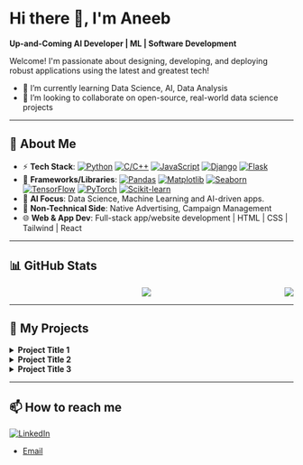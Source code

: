 # Hi there 👋, I'm Aneeb

**Up-and-Coming AI Developer | ML | Software Development**

Welcome! I'm passionate about designing, developing, and deploying robust applications using the latest and greatest tech!
- 🌱 I’m currently learning Data Science, AI, Data Analysis
- 👯 I’m looking to collaborate on open-source, real-world data science projects

---

## 🎯 About Me

- ⚡ **Tech Stack**: [![Python](https://img.shields.io/badge/Python-3776AB?style=for-the-badge&logo=python&logoColor=white)](https://www.python.org/) [![C/C++](https://img.shields.io/badge/C%2FC%2B%2B-00599C?style=for-the-badge&logo=cplusplus&logoColor=white)](https://isocpp.org/) [![JavaScript](https://img.shields.io/badge/JavaScript-F7DF1E?style=for-the-badge&logo=javascript&logoColor=black)](https://developer.mozilla.org/en-US/docs/Web/JavaScript) [![Django](https://img.shields.io/badge/Django-092E20?style=for-the-badge&logo=django&logoColor=white)](https://www.djangoproject.com/) [![Flask](https://img.shields.io/badge/Flask-000000?style=for-the-badge&logo=flask&logoColor=white)](https://flask.palletsprojects.com/)
- 🔧 **Frameworks/Libraries**: [![Pandas](https://img.shields.io/badge/Pandas-150458?style=for-the-badge&logo=pandas&logoColor=white)](https://pandas.pydata.org/) [![Matplotlib](https://img.shields.io/badge/Matplotlib-11557c?style=for-the-badge&logo=matplotlib&logoColor=white)](https://matplotlib.org/) [![Seaborn](https://img.shields.io/badge/Seaborn-0f637a?style=for-the-badge&logo=seaborn&logoColor=white)](https://seaborn.pydata.org/) [![TensorFlow](https://img.shields.io/badge/TensorFlow-FF6F00?style=for-the-badge&logo=tensorflow&logoColor=white)](https://www.tensorflow.org/) [![PyTorch](https://img.shields.io/badge/PyTorch-EE4C2C?style=for-the-badge&logo=pytorch&logoColor=white)](https://pytorch.org/) [![Scikit-learn](https://img.shields.io/badge/Scikit--learn-F7931E?style=for-the-badge&logo=scikit-learn&logoColor=white)](https://scikit-learn.org/)
- 🤖 **AI Focus**: Data Science, Machine Learning and AI-driven apps.
- 🎨 **Non-Technical Side**: Native Advertising, Campaign Management
- 🌐 **Web & App Dev**: Full-stack app/website development | HTML | CSS | Tailwind | React
---

## 📊 GitHub Stats

<div align="center">
  <a href="https://github.com/aneeb02">
    <img align="center" src="https://github-readme-stats-sigma-five.vercel.app/api?username=aneeb02&show_icons=true&include_all_commits=true&count_private=true&theme=react&line_height=40" />
  </a>
  <a href="https://github.com/aneeb02">
    <img align="right" src="https://github-readme-stats.vercel.app/api/top-langs/?username=aneeb02&theme=react&line_height=40&hide=css,cmake&langs_count=8&layout=compact" />
  </a>
</div>

---

## 🚀 My Projects

<details>
  <summary><strong>Project Title 1</strong></summary>
  <br>
  <strong>Technologies Used:</strong> Placeholder for technologies
  <br>
  <strong>Description:</strong> Placeholder for project description. This project does cool things.
  <br>
  <strong>Project Link:</strong> <a href="#">Link to Project 1</a>
</details>

<details>
  <summary><strong>Project Title 2</strong></summary>
  <br>
  <strong>Technologies Used:</strong> Placeholder for technologies
  <br>
  <strong>Description:</strong> Placeholder for project description. Another awesome project.
  <br>
  <strong>Project Link:</strong> <a href="#">Link to Project 2</a>
</details>

<details>
  <summary><strong>Project Title 3</strong></summary>
  <br>
  <strong>Technologies Used:</strong> Placeholder for technologies
  <br>
  <strong>Description:</strong> Placeholder for project description. Yet another fantastic project.
  <br>
  <strong>Project Link:</strong> <a href="#">Link to Project 3</a>
</details>

---

## 📫 How to reach me

[![LinkedIn](https://img.shields.io/badge/LinkedIn-Connect-blue)](https://linkedin.com/in/aneeb-ur-rehman-222a211ba/)

- [Email](mailto:aneeb.02@gmail.com)


<!--
**aneeb02/aneeb02** is a ✨ _special_ ✨ repository because its `README.md` (this file) appears on your GitHub profile.

Here are some ideas to get you started:

- 🔭 I’m currently working on ...

- 👯 I’m looking to collaborate on ...
- 🤔 I’m looking for help with ...
- 💬 Ask me about ...
- 📫 How to reach me: ...
- 😄 Pronouns: ...
- ⚡ Fun fact: ...
-->
